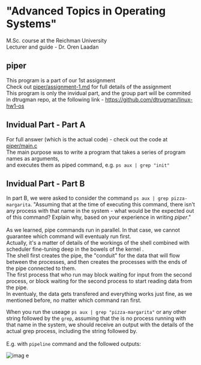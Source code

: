 # "Advanced Topics in Operating Systems" 
 M.Sc. course at the Reichman University <br/>
 Lecturer and guide - Dr. Oren Laadan <br/>
## piper

This program is a part of our 1st assignment <br/>
Check out <a href="https://github.com/GlaiChen/piper/blob/main/assignment-1.md">piper/assignment-1.md</a> for full details of the assignment <br/>
This program is only the invidual part, and the group part will be commited in dtrugman repo, at the following link - https://github.com/dtrugman/linux-hw1-os </br>

## Invidual Part - Part A
For full answer (which is the actual code) - check out the code at <a href="https://github.com/GlaiChen/piper/blob/main/main.c">piper/main.c </a> <br/>
The main purpose was to write a program that takes a series of program names as arguments, <br/>
and executes them as piped command, e.g. `ps aux | grep "init"` <br/>

## Invidual Part - Part B
In part B, we were asked to consider the command `ps aux | grep pizza-margarita`. "Assuming that at the time of executing this command, there isn't any process with that name in the system - what would be the expected out of this command? Explain why, based on your experience in writing _piper_." <br/>
<br/>
As we learned, pipe commands run in parallel. In that case, we cannot guarantee which command will eventualy run first. <br/>
Actually, it's a matter of details of the workings of the shell combined with scheduler fine-tuning deep in the bowels of the kernel .<br/>
The shell first creates the pipe, the "conduit" for the data that will flow between the processes, and then creates the processes with the ends of the pipe connected to them. <br/>
The first process that who run may block waiting for input from the second process, or block waiting for the second process to start reading data from the pipe. <br/>
In eventualy, the data gets transfered and everything works just fine, as we mentioned before, no matter which command ran first. <br/>

When you run the useage `ps aux | grep "pizza-margarita"` or any other string followed by the `grep`, assuming that the is no process running with that name in the system, we should receive an output with the details of the actual grep process, including the string followed by. <br/>
 <br/>
E.g. with `pipeline` command and the followed outputs: <br/>

![imag <br/>e](https://user-images.githubusercontent.com/70802568/141855567-df6cb7d4-f0a9-4938-9074-7799a42a7d43.png)
